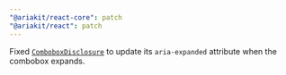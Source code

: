 ```yaml
---
"@ariakit/react-core": patch
"@ariakit/react": patch
---
```


Fixed [`ComboboxDisclosure`](https://ariakit.org/reference/combobox-disclosure) to update its `aria-expanded` attribute when the combobox expands.
